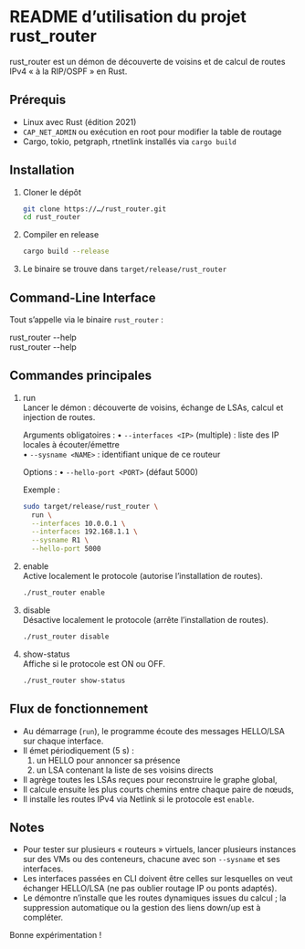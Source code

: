 README d’utilisation du projet rust_router
========================================

rust_router est un démon de découverte de voisins et de calcul de routes IPv4 « à la RIP/OSPF » en Rust.

Prérequis
---------
- Linux avec Rust (édition 2021)
- `CAP_NET_ADMIN` ou exécution en root pour modifier la table de routage
- Cargo, tokio, petgraph, rtnetlink installés via `cargo build`

Installation
------------
1. Cloner le dépôt
   ```bash
   git clone https://…/rust_router.git
   cd rust_router
   ```
2. Compiler en release
   ```bash
   cargo build --release
   ```
3. Le binaire se trouve dans `target/release/rust_router`

Command-Line Interface
----------------------

Tout s’appelle via le binaire `rust_router` :

rust_router --help  
rust_router <commande> --help

Commandes principales
---------------------

1) run  
   Lancer le démon : découverte de voisins, échange de LSAs, calcul et injection de routes.

   Arguments obligatoires :
   • `--interfaces <IP>` (multiple) : liste des IP locales à écouter/émettre  
   • `--sysname <NAME>` : identifiant unique de ce routeur

   Options :
   • `--hello-port <PORT>` (défaut 5000)

   Exemple :
   ```bash
   sudo target/release/rust_router \
     run \
     --interfaces 10.0.0.1 \
     --interfaces 192.168.1.1 \
     --sysname R1 \
     --hello-port 5000
   ```

2) enable  
   Active localement le protocole (autorise l’installation de routes).
   ```bash
   ./rust_router enable
   ```

3) disable  
   Désactive localement le protocole (arrête l’installation de routes).
   ```bash
   ./rust_router disable
   ```

4) show-status  
   Affiche si le protocole est ON ou OFF.
   ```bash
   ./rust_router show-status
   ```

Flux de fonctionnement
----------------------

- Au démarrage (`run`), le programme écoute des messages HELLO/LSA sur chaque interface.
- Il émet périodiquement (5 s) :
    1. un HELLO pour annoncer sa présence
    2. un LSA contenant la liste de ses voisins directs
- Il agrège toutes les LSAs reçues pour reconstruire le graphe global,
- Il calcule ensuite les plus courts chemins entre chaque paire de nœuds,
- Il installe les routes IPv4 via Netlink si le protocole est `enable`.

Notes
-----
- Pour tester sur plusieurs « routeurs » virtuels, lancer plusieurs instances sur des VMs ou des conteneurs, chacune avec son `--sysname` et ses interfaces.
- Les interfaces passées en CLI doivent être celles sur lesquelles on veut échanger HELLO/LSA (ne pas oublier routage IP ou ponts adaptés).
- Le démontre n’installe que les routes dynamiques issues du calcul ; la suppression automatique ou la gestion des liens down/up est à compléter.

Bonne expérimentation !